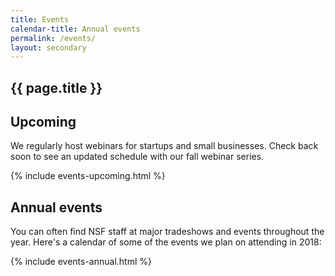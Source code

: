 ```yaml
---
title: Events
calendar-title: Annual events
permalink: /events/
layout: secondary
---
```


<section class="usa-section usa-content">
<div class="usa-grid" markdown="1">

# {{ page.title }}

## Upcoming

We regularly host webinars for startups and small businesses. Check back soon to see an updated schedule with our fall webinar series.

<!-- {% include events-table.html %} -->

{% include events-upcoming.html %}

</div>
</section>

<section class="section-background-image">
<div class="usa-section-tight-top usa-content">
<div class="usa-grid" markdown="1">

## Annual events

You can often find NSF staff at major tradeshows and events throughout the year. Here's a calendar of some of the events we plan on attending in 2018:

{% include events-annual.html %}

</div>
</div>
</section>



<!--
You can often find us at major tradeshows and events throughout the year.  Here's a representation of events we've attended or plan on attending in 2017:

### January
[CES](https://www.ces.tech/)
### March
[SXSW](https://www.sxsw.com/)
### April
[ACA Summit](https://www.angelcapitalassociation.org/)
### May
National SBIR Conference
### June
[ISTE](https://www.iste.org/)  
[BIO International Convention](https://convention.bio.org/home.aspx)  
[Phase II SBIR Conference](https://www.nsfiipconf.com/2017sbirp2/)  
<<<<<<< HEAD
[SBIR Road Tour](https://www.sbirroadtour.com/dates.php#)  
### July
[SBIR Road Tour](https://www.sbirroadtour.com/dates.php#)  
[New York Venture Summit](https://www.youngstartup.com/newyork2017/overview.php)  
[SEMICON West](https://www.semiconwest.org/)  
### September
[SBIR Road Tour](https://www.sbirroadtour.com/dates.php#)
### October
=======
[SBIR Road Tour](http://www.sbirroadtour.com/)  
## July
[SBIR Road Tour](http://www.sbirroadtour.com/)  
[New York Venture Summit](https://www.youngstartup.com/newyork2017/overview.php)  
[SEMICON West](https://www.semiconwest.org/)  
## September
[SBIR Road Tour](http://www.sbirroadtour.com/)
## October
>>>>>>> dev
[SBIR Road Tour](https://www.sbirroadtour.com/dates.php#)  
[SynBioBeta](https://synbiobeta.com/)  
[Black Enterprise - TechConnext Summit](https://www.blackenterprise.com/events/techconnext/)  
[SOCAP](https://socialcapitalmarkets.net/)  
[EmTech](https://events.technologyreview.com/emtech/16/)    -->

